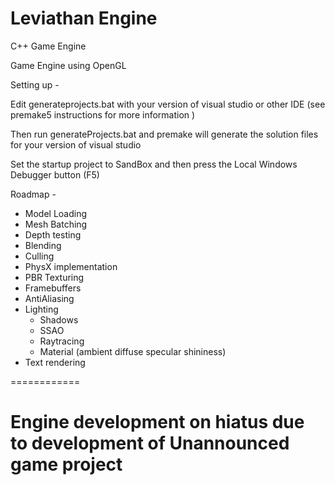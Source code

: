 # Leviathan Engine
C++ Game Engine

Game Engine using OpenGL

Setting up - 

Edit generateprojects.bat with your version of visual studio or other IDE (see premake5 instructions for more information )

Then run generateProjects.bat and premake will generate the solution files for your version of visual studio

Set the startup project to SandBox and then press the Local Windows Debugger button (F5)


Roadmap -

- Model Loading
- Mesh Batching
- Depth testing
- Blending
- Culling
- PhysX implementation
- PBR Texturing
- Framebuffers
- AntiAliasing
- Lighting
	- Shadows
	- SSAO
	- Raytracing
	- Material (ambient diffuse specular shininess)
- Text rendering


============
# Engine development on hiatus due to development of Unannounced game project

